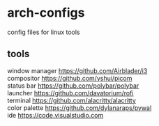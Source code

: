 # arch-configs

config files for linux tools

## tools

window manager https://github.com/Airblader/i3 \
compositor https://github.com/yshui/picom \
status bar https://github.com/polybar/polybar \
launcher https://github.com/davatorium/rofi \
terminal https://github.com/alacritty/alacritty \
color palette https://github.com/dylanaraps/pywal \
ide https://code.visualstudio.com
